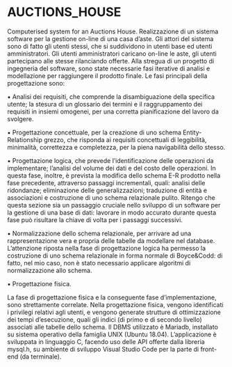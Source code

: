 # AUCTIONS_HOUSE
Computerised system for an Auctions House.
Realizzazione di un sistema software per la gestione on-line di una casa 
d’aste. Gli attori del sistema sono di fatto gli utenti stessi, che si suddividono in utenti base ed utenti 
amministratori. Gli utenti amministratori caricano on-line le aste, gli utenti partecipano alle stesse rilanciando 
offerte. Alla stregua di un progetto di ingegneria del software, sono state necessarie fasi iterative di analisi e 
modellazione per raggiungere il prodotto finale. 
Le fasi principali della progettazione sono:

▪ Analisi dei requisiti, che comprende la disambiguazione della specifica utente; la stesura di un 
glossario dei termini e il raggruppamento dei requisiti in insiemi omogenei, per una corretta 
pianificazione del lavoro da svolgere.

▪ Progettazione concettuale, per la creazione di uno schema Entity-Relationship grezzo, che risponda ai 
requisiti concettuali di leggibilità, minimalità, correttezza e completezza, per la piena navigabilità 
dello stesso. 

▪ Progettazione logica, che prevede l’identificazione delle operazioni da implementare; l’analisi del 
volume dei dati e del costo delle operazioni. 
In questa fase, inoltre, è prevista la modifica dello schema E-R prodotto nella fase precedente, 
attraverso passaggi incrementali, quali: analisi delle ridondanze; eliminazione delle generalizzazioni; 
traduzione di entità e associazioni e costruzione di uno schema relazionale pulito.
Ritengo che questa sezione sia un passaggio cruciale nello sviluppo di un software per la gestione di 
una base di dati: lavorare in modo accurato durante questa fase può risultare la chiave di volta per i 
passaggi successivi. 

▪ Normalizzazione dello schema relazionale, per arrivare ad una rappresentazione vera e propria delle 
tabelle da modellare nel database.
L’attenzione riposta nella fase di progettazione logica ha permesso la costruzione di uno schema 
relazionale in forma normale di Boyce&Codd: di fatto, nel mio caso, non è stato necessario applicare 
algoritmi di normalizzazione allo schema. 

▪ Progettazione fisica.

La fase di progettazione fisica e la conseguente fase d’implementazione, sono strettamente correlate. 
Nella progettazione fisica, vengono identificati i privilegi relativi agli utenti, e vengono generate strutture di 
ottimizzazione dei tempi d’esecuzione, quali gli indici (di primo e di secondo livello) associati alle tabelle 
dello schema.
Il DBMS utilizzato è Mariadb, installato su sistema operativo della famiglia UNIX (Ubuntu 18.04). 
L’applicazione è sviluppata in linguaggio C, facendo uso delle API offerte dalla libreria mysql.h, su ambiente 
di sviluppo Visual Studio Code per la parte di front-end (da terminale).
